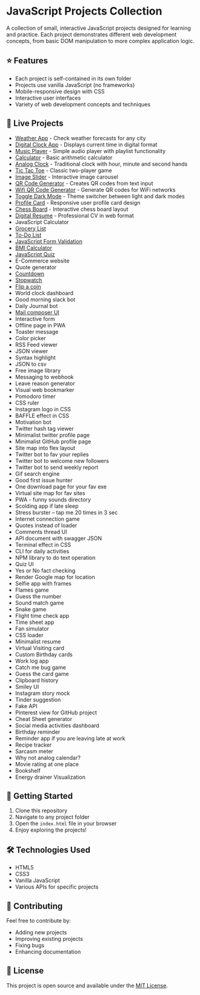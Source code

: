 # JavaScript Projects Collection

A collection of small, interactive JavaScript projects designed for learning and practice. Each project demonstrates different web development concepts, from basic DOM manipulation to more complex application logic.

## ⭐ Features

- Each project is self-contained in its own folder
- Projects use vanilla JavaScript (no frameworks)
- Mobile-responsive design with CSS
- Interactive user interfaces
- Variety of web development concepts and techniques

## 🚀 Live Projects

- [Weather App](./weather%20app/index.html) - Check weather forecasts for any city
- [Digital Clock App](./digital%20clock/index.html) - Displays current time in digital format
- [Music Player](./music%20player/index.html) - Simple audio player with playlist functionality
- [Calculator](./calculator/index.html) - Basic arithmetic calculator
- [Analog Clock](./analog%20clock/index.html) - Traditional clock with hour, minute and second hands
- [Tic Tac Toe](./tic%20tac%20toe/index.html) - Classic two-player game
- [Image Slider](./image%20slider/index.html) - Interactive image carousel
- [QR Code Generator](./qr%20code%20generator/index.html) - Creates QR codes from text input
- [Wifi QR Code Generator](./wifi%20qr%20code%20generator/index.html) - Generate QR codes for WiFi networks
- [Toggle Dark Mode](./toggle%20dark%20mode/index.html) - Theme switcher between light and dark modes
- [Profile Card](./profile%20card/index.html) - Responsive user profile card design
- [Chess Board](./chess%20board/index.html) - Interactive chess board layout
- [Digital Resume](./digital%20resume/index.html) - Professional CV in web format
- JavaScript Calculator
- [Grocery List](./grocery%20list/index.html)
- [To-Do List](./todo/index.html)
- [JavaScript Form Validation](./javascript%20form%20validation/index.html)
- [BMI Calculator](./bmi%20calculator/index.html)
- [JavaScript Quiz](./javascript%20quiz/index.html)
- E-Commerce website
- Quote generator
- [Countdown](./countdown/index.html)
- [Stopwatch](./stopwatch/index.html)
- [Flip a coin](./flip%20a%20coin/index.html)
- World clock dashboard
- Good morning slack bot
- Daily Journal bot
- [Mail composer UI](./mail%20composer%20ui/index.html)
- Interactive form
- Offline page in PWA
- Toaster message
- Color picker
- RSS Feed viewer
- JSON viewer
- Syntax highlight
- JSON to csv
- Free image library
- Messaging to webhook
- Leave reason generator
- Visual web bookmarker
- Pomodoro timer
- CSS ruler
- Instagram logo in CSS
- BAFFLE effect in CSS
- Motivation bot
- Twitter hash tag viewer
- Minimalist twitter profile page
- Minimalist GitHub profile page
- Site map into flex layout
- Twitter bot to fav your replies
- Twitter bot to welcome new followers
- Twitter bot to send weekly report
- Gif search engine
- Good first issue hunter
- One download page for your fav exe
- Virtual site map for fav sites
- PWA - funny sounds directory
- Scolding app if late sleep
- Stress burster – tap me 20 times in 3 sec
- Internet connection game
- Quotes instead of loader
- Comments thread UI
- API document with swagger JSON
- Terminal effect in CSS
- CLI for daily activities
- NPM library to do text operation
- Quiz UI
- Yes or No fact checking
- Render Google map for location
- Selfie app with frames
- Flames game
- Guess the number
- Sound match game
- Snake game
- Flight time check app
- Time sheet app
- Fan simulator
- CSS loader
- Minimalist resume
- Virtual Visiting card
- Custom Birthday cards
- Work log app
- Catch me bug game
- Guess the card game
- Clipboard history
- Smiley UI
- Instagram story mock
- Tinder suggestion
- Fake API
- Pinterest view for GitHub project
- Cheat Sheet generator
- Social media activities dashboard
- Birthday reminder
- Reminder app if you are leaving late at work
- Recipe tracker
- Sarcasm meter
- Why not analog calendar?
- Movie rating at one place
- Bookshelf
- Energy drainer Visualization

## 🚀 Getting Started

1. Clone this repository
2. Navigate to any project folder
3. Open the `index.html` file in your browser
4. Enjoy exploring the projects!

## 🛠️ Technologies Used

- HTML5
- CSS3
- Vanilla JavaScript
- Various APIs for specific projects

## 📝 Contributing

Feel free to contribute by:

- Adding new projects
- Improving existing projects
- Fixing bugs
- Enhancing documentation

## 📄 License

This project is open source and available under the [MIT License](LICENSE).

